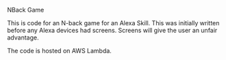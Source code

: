 NBack Game

This is code for an N-back game for an Alexa Skill. 
This was initially written before any Alexa devices had screens. 
Screens will give the user an unfair advantage.

The code is hosted on AWS Lambda.